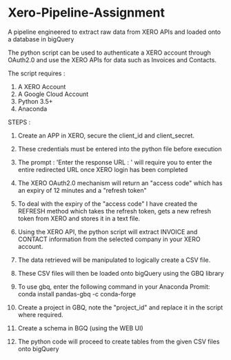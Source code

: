 # Xero-Pipeline-Assignment
A pipeline engineered to extract raw data from XERO APIs and loaded onto a database in bigQuery

The python script can be used to authenticate a XERO account through OAuth2.0 and use the XERO APIs for data such as Invoices and Contacts.

The script requires : 

1) A XERO Account
2) A Google Cloud Account
3) Python 3.5+
4) Anaconda


STEPS : 

1) Create an APP in XERO, secure the client_id and client_secret.
2) These credentials must be entered into the python file before execution
3) The prompt : 'Enter the response URL : ' will require you to enter the entire redirected URL once XERO login has been completed
4) The XERO OAuth2.0 mechanism will return an "access code" which has an expiry of 12 minutes and a "refresh token"
5) To deal with the expiry of the "access code" I have created the REFRESH method which takes the refresh token, gets a new refresh token from XERO and stores it in a text file.

6) Using the XERO API, the python script will extract INVOICE and CONTACT information from the selected company in your XERO account.
7) The data retrieved will be manipulated to logically create a CSV file. 
8) These CSV files will then be loaded onto bigQuery using the GBQ library 
9) To use gbq, enter the following command in your Anaconda Promit: conda install pandas-gbq -c conda-forge
10) Create a project in GBQ, note the "project_id" and replace it in the script where required.
11) Create a schema in BGQ (using the WEB UI)
12) The python code will proceed to create tables from the given CSV files onto bigQuery
